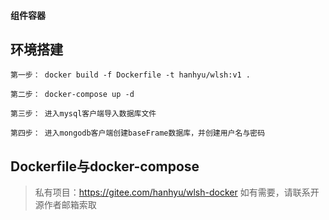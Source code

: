 #### 组件容器

## 环境搭建

```
第一步： docker build -f Dockerfile -t hanhyu/wlsh:v1 .

第二步： docker-compose up -d

第三步： 进入mysql客户端导入数据库文件

第四步： 进入mongodb客户端创建baseFrame数据库，并创建用户名与密码
``` 

## Dockerfile与docker-compose
> 私有项目：https://gitee.com/hanhyu/wlsh-docker 如有需要，请联系开源作者邮箱索取